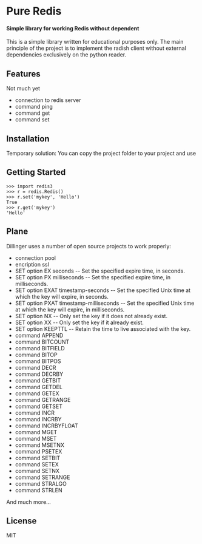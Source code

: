 # Pure Redis
#### Simple library for working Redis without dependent

This is a simple library written for educational purposes only. The main principle of the project is to implement the radish client without external dependencies exclusively on the python reader.

## Features

Not much yet

- connection to redis server
- command ping
- command get
- command set


## Installation

Temporary solution: 
You can copy the project folder to your project and use

## Getting Started

```
>>> import redis3
>>> r = redis.Redis()
>>> r.set('mykey', 'Hello')
True
>>> r.get('mykey')
'Hello'
```

## Plane

Dillinger uses a number of open source projects to work properly:

- connection pool
- encription ssl
- SET option EX seconds -- Set the specified expire time, in seconds.
- SET option PX milliseconds -- Set the specified expire time, in milliseconds.
- SET option EXAT timestamp-seconds -- Set the specified Unix time at which the key will expire, in seconds.
- SET option PXAT timestamp-milliseconds -- Set the specified Unix time at which the key will expire, in milliseconds.
- SET option NX -- Only set the key if it does not already exist.
- SET option XX -- Only set the key if it already exist.
- SET option KEEPTTL -- Retain the time to live associated with the key.
- command APPEND
- command BITCOUNT
- command BITFIELD
- command BITOP
- command BITPOS
- command DECR
- command DECRBY
- command GETBIT
- command GETDEL
- command GETEX
- command GETRANGE
- command GETSET
- command INCR
- command INCRBY
- command INCRBYFLOAT
- command MGET
- command MSET
- command MSETNX
- command PSETEX
- command SETBIT
- command SETEX
- command SETNX
- command SETRANGE
- command STRALGO
- command STRLEN

And much more...

## License

MIT


